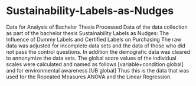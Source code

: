 # Sustainability-Labels-as-Nudges
Data for Analysis of Bachelor Thesis
Processed Data of the data collection as part of the bachelor thesis Sustainability Labels as Nudges: The Influence of Dummy Labels and Certified Labels on Purchasing
The raw data was adjusted for incomplete data sets and the data of those who did not pass the control questions. In addition the demografic data was cleared to annonymize the data sets.
The global score values of the individual scales were calculated and named as follows [variable+condition global] and for environmental awareness [UB global] Thus this is the data that was used for the Repeated Measures ANOVA and the Linear Regression.  
